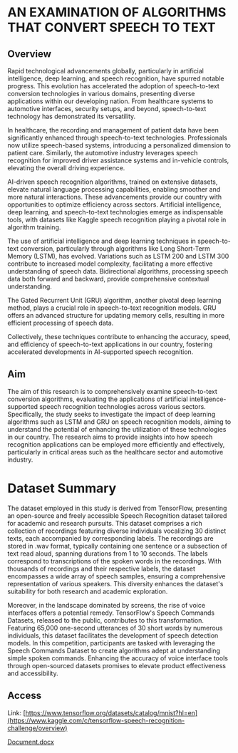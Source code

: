 # AN EXAMINATION OF ALGORITHMS THAT CONVERT SPEECH TO TEXT

## Overview

Rapid technological advancements globally, particularly in artificial intelligence, deep learning, and speech recognition, have spurred notable progress. This evolution has accelerated the adoption of speech-to-text conversion technologies in various domains, presenting diverse applications within our developing nation. From healthcare systems to automotive interfaces, security setups, and beyond, speech-to-text technology has demonstrated its versatility.

In healthcare, the recording and management of patient data have been significantly enhanced through speech-to-text technologies. Professionals now utilize speech-based systems, introducing a personalized dimension to patient care. Similarly, the automotive industry leverages speech recognition for improved driver assistance systems and in-vehicle controls, elevating the overall driving experience.

AI-driven speech recognition algorithms, trained on extensive datasets, elevate natural language processing capabilities, enabling smoother and more natural interactions. These advancements provide our country with opportunities to optimize efficiency across sectors. Artificial intelligence, deep learning, and speech-to-text technologies emerge as indispensable tools, with datasets like Kaggle speech recognition playing a pivotal role in algorithm training.

The use of artificial intelligence and deep learning techniques in speech-to-text conversion, particularly through algorithms like Long Short-Term Memory (LSTM), has evolved. Variations such as LSTM 200 and LSTM 300 contribute to increased model complexity, facilitating a more effective understanding of speech data. Bidirectional algorithms, processing speech data both forward and backward, provide comprehensive contextual understanding.

The Gated Recurrent Unit (GRU) algorithm, another pivotal deep learning method, plays a crucial role in speech-to-text recognition models. GRU offers an advanced structure for updating memory cells, resulting in more efficient processing of speech data.

Collectively, these techniques contribute to enhancing the accuracy, speed, and efficiency of speech-to-text applications in our country, fostering accelerated developments in AI-supported speech recognition.

## Aim

The aim of this research is to comprehensively examine speech-to-text conversion algorithms, evaluating the applications of artificial intelligence-supported speech recognition technologies across various sectors. Specifically, the study seeks to investigate the impact of deep learning algorithms such as LSTM and GRU on speech recognition models, aiming to understand the potential of enhancing the utilization of these technologies in our country. The research aims to provide insights into how speech recognition applications can be employed more efficiently and effectively, particularly in critical areas such as the healthcare sector and automotive industry.

# Dataset Summary

The dataset employed in this study is derived from TensorFlow, presenting an open-source and freely accessible Speech Recognition dataset tailored for academic and research pursuits. This dataset comprises a rich collection of recordings featuring diverse individuals vocalizing 30 distinct texts, each accompanied by corresponding labels. The recordings are stored in .wav format, typically containing one sentence or a subsection of text read aloud, spanning durations from 1 to 10 seconds. The labels correspond to transcriptions of the spoken words in the recordings. With thousands of recordings and their respective labels, the dataset encompasses a wide array of speech samples, ensuring a comprehensive representation of various speakers. This diversity enhances the dataset's suitability for both research and academic exploration.

Moreover, in the landscape dominated by screens, the rise of voice interfaces offers a potential remedy. TensorFlow's Speech Commands Datasets, released to the public, contributes to this transformation. Featuring 65,000 one-second utterances of 30 short words by numerous individuals, this dataset facilitates the development of speech detection models. In this competition, participants are tasked with leveraging the Speech Commands Dataset to create algorithms adept at understanding simple spoken commands. Enhancing the accuracy of voice interface tools through open-sourced datasets promises to elevate product effectiveness and accessibility.

## Access

Link: [https://www.tensorflow.org/datasets/catalog/mnist?hl=en](https://www.kaggle.com/c/tensorflow-speech-recognition-challenge/overview)




[Document.docx](https://github.com/ANusret/AN_EXAMINATION_OF_ALGORITHMS_THAT_CONVERT_SPEECH_TO_TEXT/files/13995617/Document.docx)
